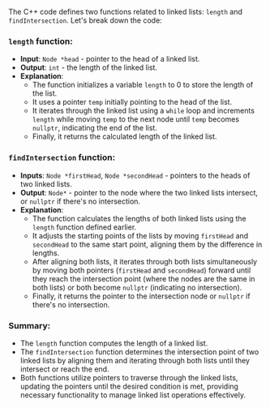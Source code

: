 The C++ code defines two functions related to linked lists: `length` and `findIntersection`. Let's break down the code:

### `length` function:
- **Input**: `Node *head` - pointer to the head of a linked list.
- **Output**: `int` - the length of the linked list.
- **Explanation**:
  - The function initializes a variable `length` to 0 to store the length of the list.
  - It uses a pointer `temp` initially pointing to the head of the list.
  - It iterates through the linked list using a `while` loop and increments `length` while moving `temp` to the next node until `temp` becomes `nullptr`, indicating the end of the list.
  - Finally, it returns the calculated length of the linked list.

### `findIntersection` function:
- **Inputs**: `Node *firstHead`, `Node *secondHead` - pointers to the heads of two linked lists.
- **Output**: `Node*` - pointer to the node where the two linked lists intersect, or `nullptr` if there's no intersection.
- **Explanation**:
  - The function calculates the lengths of both linked lists using the `length` function defined earlier.
  - It adjusts the starting points of the lists by moving `firstHead` and `secondHead` to the same start point, aligning them by the difference in lengths.
  - After aligning both lists, it iterates through both lists simultaneously by moving both pointers (`firstHead` and `secondHead`) forward until they reach the intersection point (where the nodes are the same in both lists) or both become `nullptr` (indicating no intersection).
  - Finally, it returns the pointer to the intersection node or `nullptr` if there's no intersection.

### Summary:
- The `length` function computes the length of a linked list.
- The `findIntersection` function determines the intersection point of two linked lists by aligning them and iterating through both lists until they intersect or reach the end.
- Both functions utilize pointers to traverse through the linked lists, updating the pointers until the desired condition is met, providing necessary functionality to manage linked list operations effectively.


